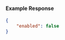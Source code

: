 <!-- Code generated for API Clients. DO NOT EDIT. -->

#### Example Response

```json
{
	"enabled": false
}
```
